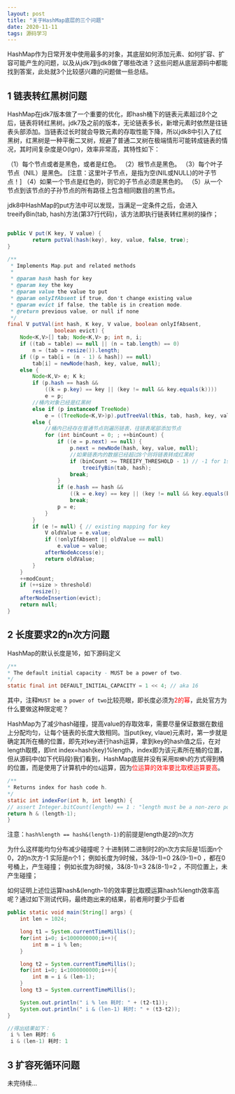 ```yaml
---
layout: post
title: "关于HashMap底层的三个问题"
date: 2020-11-11
tags: 源码学习
---
```


HashMap作为日常开发中使用最多的对象，其底层如何添加元素、如何扩容、扩容可能产生的问题，以及从jdk7到jdk8做了哪些改进？这些问题从底层源码中都能找到答案，此处就3个比较感兴趣的问题做一些总结。

## 1 链表转红黑树问题

HashMap在jdk7版本做了一个重要的优化，即hash桶下的链表元素超过8个之后，链表将转红黑树。jdk7及之前的版本，无论链表多长，新增元素时依然是往链表头部添加。当链表过长时就会导致元素的存取性能下降，所以jdk8中引入了红黑树，红黑树是一种平衡二叉树，规避了普通二叉树在极端情形可能转成链表的情况，其时间复杂度是O(lgn)，效率非常高，其特性如下：

（1）每个节点或者是黑色，或者是红色。
（2）根节点是黑色。
（3）每个叶子节点（NIL）是黑色。 [注意：这里叶子节点，是指为空(NIL或NULL)的叶子节点！]
（4）如果一个节点是红色的，则它的子节点必须是黑色的。
（5）从一个节点到该节点的子孙节点的所有路径上包含相同数目的黑节点。

jdk8中HashMap的put方法中可以发现，当满足一定条件之后，会进入treeifyBin(tab, hash)方法(第37行代码)，该方法即执行链表转红黑树的操作；

```java

public V put(K key, V value) {
        return putVal(hash(key), key, value, false, true);
}

/**
 * Implements Map.put and related methods
 *
 * @param hash hash for key
 * @param key the key
 * @param value the value to put
 * @param onlyIfAbsent if true, don't change existing value
 * @param evict if false, the table is in creation mode.
 * @return previous value, or null if none
 */
final V putVal(int hash, K key, V value, boolean onlyIfAbsent,
			   boolean evict) {
	Node<K,V>[] tab; Node<K,V> p; int n, i;
	if ((tab = table) == null || (n = tab.length) == 0)
		n = (tab = resize()).length;
	if ((p = tab[i = (n - 1) & hash]) == null)
		tab[i] = newNode(hash, key, value, null);
	else {
		Node<K,V> e; K k;
		if (p.hash == hash &&
			((k = p.key) == key || (key != null && key.equals(k))))
			e = p;	
        //桶内对象已经是红黑树	
		else if (p instanceof TreeNode)
			e = ((TreeNode<K,V>)p).putTreeVal(this, tab, hash, key, value);
		else {
			//桶内已经存在普通节点则遍历链表，往链表尾部添加节点
			for (int binCount = 0; ; ++binCount) {
				if ((e = p.next) == null) {
					p.next = newNode(hash, key, value, null);
					//如果链表内的数据已经超过8个则将链表转成红黑树
					if (binCount >= TREEIFY_THRESHOLD - 1) // -1 for 1st
						treeifyBin(tab, hash);
					break;
				}
				if (e.hash == hash &&
					((k = e.key) == key || (key != null && key.equals(k))))
					break;
				p = e;
			}
		}
		if (e != null) { // existing mapping for key
			V oldValue = e.value;
			if (!onlyIfAbsent || oldValue == null)
				e.value = value;
			afterNodeAccess(e);
			return oldValue;
		}
	}
	++modCount;
	if (++size > threshold)
		resize();
	afterNodeInsertion(evict);
	return null;
}

```

## 2 长度要求2的n次方问题

HashMap的默认长度是16，如下源码定义

```java
/**
* The default initial capacity - MUST be a power of two.
*/
static final int DEFAULT_INITIAL_CAPACITY = 1 << 4; // aka 16
```

其中，注释``MUST be a power of two``比较亮眼，即长度必须为<font color='red' >2的幂</font>，此处官方为什么要做这种限定呢？

HashMap为了减少hash碰撞，提高value的存取效率，需要尽量保证数据在数组上分配均匀，让每个链表的长度大致相同。当put(key, vlaue)元素时，第一步就是确定其所在桶的位置，即先对key进行hash运算，拿到key的hash值之后，在对length取模，即int index=hash(key)%length，index即为该元素所在桶的位置，但从源码中(如下代码段)我们看到，HashMap底层并没有采用``取模%``的方式得到桶的位置，而是使用了计算机中的``位&``运算，因为<font color='red'>位运算的效率要比取模运算要高</font>。

```java
/**
* Returns index for hash code h.
*/
static int indexFor(int h, int length) {
// assert Integer.bitCount(length) == 1 : "length must be a non-zero power of 2";
return h & (length-1);
}
```

注意：``hash%length == hash&(length-1)``的前提是length是2的n次方

为什么这样能均匀分布减少碰撞呢？十进制转二进制时2的n次方实际是1后面n个0，2的n次方-1  实际是n个1；
例如长度为9时候，3&(9-1)=0  2&(9-1)=0 ，都在0号桶上，产生碰撞；
例如长度为8时候，3&(8-1)=3  2&(8-1)=2 ，不同位置上，未产生碰撞；

如何证明上述位运算hash&(length-1)的效率要比取模运算hash%length效率高呢？通过如下测试代码，最终跑出来的结果，前者用时要少于后者

```java
public static void main(String[] args) {
	int len = 1024;

	long t1 = System.currentTimeMillis();
	for(int i=0; i<1000000000;i++){
		int m = i % len;
	}

	long t2 = System.currentTimeMillis();
	for(int i=0; i<1000000000;i++){
		int m = i & (len-1);
	}
	long t3 = System.currentTimeMillis();

	System.out.println(" i % len 耗时: " + (t2-t1));
	System.out.println(" i & (len-1) 耗时: " + (t3-t2));
}

//得出结果如下：
 i % len 耗时: 6
 i & (len-1) 耗时: 1
```



## 3 扩容死循环问题

未完待续...

